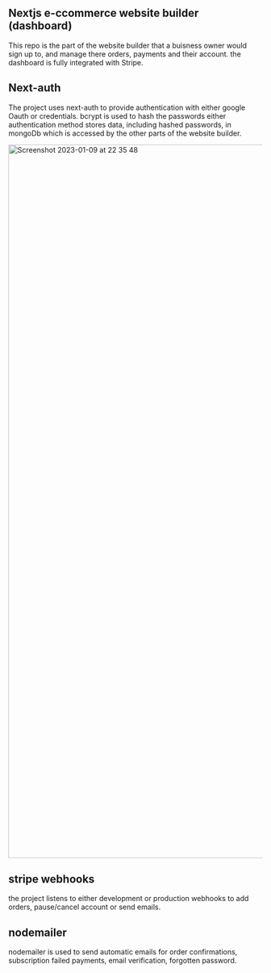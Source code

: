 ## Nextjs e-ccommerce website builder (dashboard)

This repo is the part of the website builder that a buisness owner would sign up to, and manage there orders, payments and their account. the dashboard is fully integrated with Stripe.

## Next-auth

The project uses next-auth to provide authentication with either google Oauth or credentials. bcrypt is used to hash the passwords either authentication method stores data, including hashed passwords, in mongoDb which is accessed by the other parts of the website builder.

<img width="1414" alt="Screenshot 2023-01-09 at 22 35 48" src="https://user-images.githubusercontent.com/71337767/211422045-a6329380-1064-4714-bfd3-fceb1038d569.png">

## stripe webhooks

the project listens to either development or production webhooks to add orders, pause/cancel account or send emails.

## nodemailer

nodemailer is used to send automatic emails for order confirmations, subscription failed payments, email verification, forgotten password.
